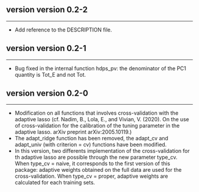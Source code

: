 ## version version 0.2-2

---

- Add reference to the DESCRIPTION file.

## version version 0.2-1

---

- Bug fixed in the internal function hdps_pv: the denominator of the PC1 quantity is Tot_E and not Tot.

## version version 0.2-0

---

- Modification on all functions that involves cross-validation with the adaptive lasso  (cf. Nadim, B., Lola, E., and Vivian, V. (2020). On the use of cross-validation for the calibration of the tuning parameter in the adaptive lasso. arXiv preprint arXiv:2005.10119.)
- The adapt_ridge function has been removed, the adapt_cv and adapt_univ (with criterion = cv) functions have been modified.
- In this version, two differents implementation of the cross-validation for th adaptive lasso are possible through the new parameter type_cv. When type_cv = naive, it corresponds to the first version of this package: adaptive weights obtained on the full data are used for the cross-validation. When type_cv = proper, adaptive weights are calculated for each training sets.


